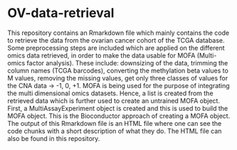 # OV-data-retrieval

This repository contains an Rmarkdown file which mainly contains the code to retrieve the data from the ovarian cancer cohort of the TCGA database. Some preprocessing steps are included which are applied on the different omics data retrieved, in order to make the data usable for MOFA (Multi-omics factor analysis). These include: downsizing of the data, trimming the column names (TCGA barcodes), converting the methylation beta values to M values, removing the missing values, get only three classes of values for the CNA data -> -1, 0, +1. MOFA is being used for the purpose of integrating the multi dimensional omics datasets. Hence, a list is created from the retrieved data which is further used to create an untrained MOFA object. First, a MultiAssayExperiment object is created and this is used to build the MOFA object. This is the Bioconductor approach of creating a MOFA object. The output of this Rmarkdown file is an HTML file where one can see the code chunks with a short description of what they do. The HTML file can also be found in this repository.
